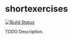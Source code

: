 # shortexercises

[![Build Status](https://travis-ci.org/githubuser/shortexercises.png)](https://travis-ci.org/githubuser/shortexercises)

TODO Description.
